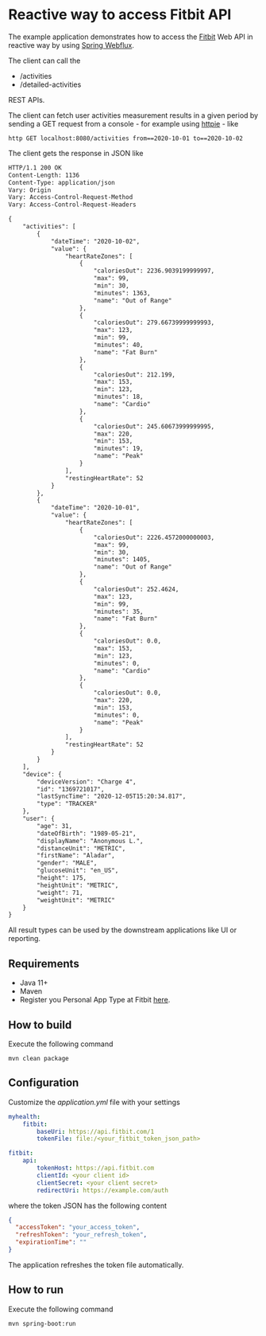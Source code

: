 # Reactive way to access Fitbit API 
The example application demonstrates how to access the [Fitbit](https://dev.fitbit.com/build/reference/web-api/) Web API
in reactive way by using [Spring Webflux](https://docs.spring.io/spring/docs/current/spring-framework-reference/web-reactive.html).

The client can call the
* /activities
* /detailed-activities

REST APIs.

The client can fetch user activities measurement results in a given period by sending
a GET request from a console - for example using [httpie](https://httpie.org/) - like
```
http GET localhost:8080/activities from==2020-10-01 to==2020-10-02
```

The client gets the response in JSON like
```html
HTTP/1.1 200 OK
Content-Length: 1136
Content-Type: application/json
Vary: Origin
Vary: Access-Control-Request-Method
Vary: Access-Control-Request-Headers

{
    "activities": [
        {
            "dateTime": "2020-10-02",
            "value": {
                "heartRateZones": [
                    {
                        "caloriesOut": 2236.9039199999997,
                        "max": 99,
                        "min": 30,
                        "minutes": 1363,
                        "name": "Out of Range"
                    },
                    {
                        "caloriesOut": 279.66739999999993,
                        "max": 123,
                        "min": 99,
                        "minutes": 40,
                        "name": "Fat Burn"
                    },
                    {
                        "caloriesOut": 212.199,
                        "max": 153,
                        "min": 123,
                        "minutes": 18,
                        "name": "Cardio"
                    },
                    {
                        "caloriesOut": 245.60673999999995,
                        "max": 220,
                        "min": 153,
                        "minutes": 19,
                        "name": "Peak"
                    }
                ],
                "restingHeartRate": 52
            }
        },
        {
            "dateTime": "2020-10-01",
            "value": {
                "heartRateZones": [
                    {
                        "caloriesOut": 2226.4572000000003,
                        "max": 99,
                        "min": 30,
                        "minutes": 1405,
                        "name": "Out of Range"
                    },
                    {
                        "caloriesOut": 252.4624,
                        "max": 123,
                        "min": 99,
                        "minutes": 35,
                        "name": "Fat Burn"
                    },
                    {
                        "caloriesOut": 0.0,
                        "max": 153,
                        "min": 123,
                        "minutes": 0,
                        "name": "Cardio"
                    },
                    {
                        "caloriesOut": 0.0,
                        "max": 220,
                        "min": 153,
                        "minutes": 0,
                        "name": "Peak"
                    }
                ],
                "restingHeartRate": 52
            }
        }
    ],
    "device": {
        "deviceVersion": "Charge 4",
        "id": "1369721017",
        "lastSyncTime": "2020-12-05T15:20:34.817",
        "type": "TRACKER"
    },
    "user": {
        "age": 31,
        "dateOfBirth": "1989-05-21",
        "displayName": "Anonymous L.",
        "distanceUnit": "METRIC",
        "firstName": "Aladar",
        "gender": "MALE",
        "glucoseUnit": "en_US",
        "height": 175,
        "heightUnit": "METRIC",
        "weight": 71,
        "weightUnit": "METRIC"
    }
}
```

All result types can be used by the downstream applications like UI or reporting.

## Requirements
* Java 11+
* Maven
* Register you Personal App Type at Fitbit [here](https://dev.fitbit.com/login).

## How to build
Execute the following command
```
mvn clean package
```
## Configuration
Customize the _application.yml_ file with your settings
```yaml
myhealth:
    fitbit:
        baseUri: https://api.fitbit.com/1
        tokenFile: file:/<your_fitbit_token_json_path>

fitbit:
    api:
        tokenHost: https://api.fitbit.com
        clientId: <your client id>
        clientSecret: <your client secret>
        redirectUri: https://example.com/auth
```
where the token JSON has the following content
```json
{
  "accessToken": "your_access_token",
  "refreshToken": "your_refresh_token",
  "expirationTime": ""
}
```
The application refreshes the token file automatically.

## How to run
Execute the following command
```
mvn spring-boot:run
```
